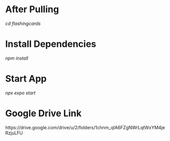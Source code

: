 <h1> After Pulling </h1>
 <i>cd flashingcards</i>

<h1> Install Dependencies </h1>
 <i> npm install <br> </i>

<h1> Start App </h1>
 <i> npx expo start </i>

<h1>Google Drive Link</h1>
https://drive.google.com/drive/u/2/folders/1chnm_qIA6FZgNWrLqtWxYM4jeRzjuLFU
